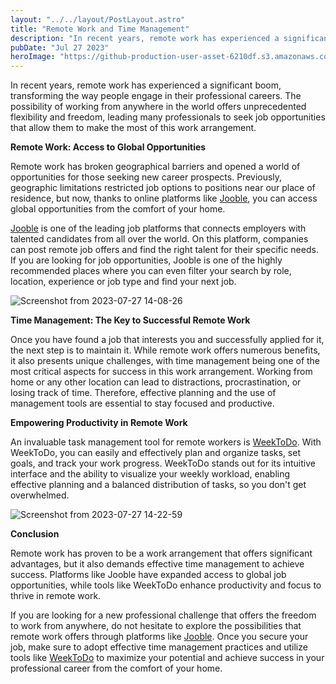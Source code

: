 ```yaml
---
layout: "../../layout/PostLayout.astro"
title: "Remote Work and Time Management"
description: "In recent years, remote work has experienced a significant boom, transforming the way people engage in their professional careers."
pubDate: "Jul 27 2023"
heroImage: "https://github-production-user-asset-6210df.s3.amazonaws.com/53962116/256877444-404150cb-2a2f-4d58-a031-8df1336e7929.png"
---
```

In recent years, remote work has experienced a significant boom, transforming the way people engage in their professional careers. The possibility of working from anywhere in the world offers unprecedented flexibility and freedom, leading many professionals to seek job opportunities that allow them to make the most of this work arrangement.

**Remote Work: Access to Global Opportunities**

Remote work has broken geographical barriers and opened a world of opportunities for those seeking new career prospects. Previously, geographic limitations restricted job options to positions near our place of residence, but now, thanks to online platforms like [Jooble](https://jooble.org/), you can access global opportunities from the comfort of your home.

[Jooble](https://jooble.org/) is one of the leading job platforms that connects employers with talented candidates from all over the world. On this platform, companies can post remote job offers and find the right talent for their specific needs. If you are looking for job opportunities, Jooble is one of the highly recommended places where you can even filter your search by role, location, experience or job type and find your next job.

![Screenshot from 2023-07-27 14-08-26](https://github.com/manuelernestog/weektodo-web-v2/assets/53962116/9aa500ce-576c-4218-9936-bf89f4ce39b4)

**Time Management: The Key to Successful Remote Work**

Once you have found a job that interests you and successfully applied for it, the next step is to maintain it. While remote work offers numerous benefits, it also presents unique challenges, with time management being one of the most critical aspects for success in this work arrangement. Working from home or any other location can lead to distractions, procrastination, or losing track of time. Therefore, effective planning and the use of management tools are essential to stay focused and productive.

**Empowering Productivity in Remote Work**

An invaluable task management tool for remote workers is [WeekToDo](https://weektodo.me/). With WeekToDo, you can easily and effectively plan and organize tasks, set goals, and track your work progress. WeekToDo stands out for its intuitive interface and the ability to visualize your weekly workload, enabling effective planning and a balanced distribution of tasks, so you don't get overwhelmed.

![Screenshot from 2023-07-27 14-22-59](https://github.com/manuelernestog/weektodo-web-v2/assets/53962116/0bbaf6d1-5507-4bda-b19c-a543bb4d0f16)


**Conclusion**

Remote work has proven to be a work arrangement that offers significant advantages, but it also demands effective time management to achieve success. Platforms like Jooble have expanded access to global job opportunities, while tools like WeekToDo enhance productivity and focus to thrive in remote work.

If you are looking for a new professional challenge that offers the freedom to work from anywhere, do not hesitate to explore the possibilities that remote work offers through platforms like [Jooble](https://jooble.org/). Once you secure your job, make sure to adopt effective time management practices and utilize tools like [WeekToDo](https://weektodo.me/) to maximize your potential and achieve success in your professional career from the comfort of your home.
